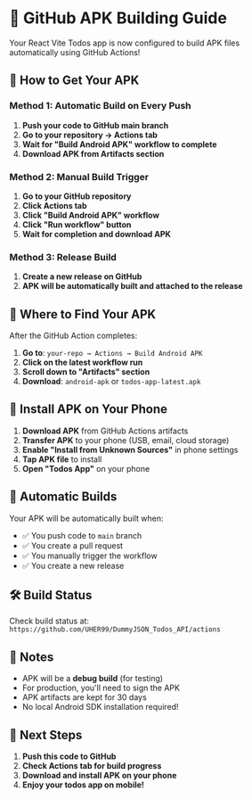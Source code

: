 # 📱 GitHub APK Building Guide

Your React Vite Todos app is now configured to build APK files automatically using GitHub Actions!

## 🚀 How to Get Your APK

### Method 1: Automatic Build on Every Push
1. **Push your code to GitHub main branch**
2. **Go to your repository → Actions tab**
3. **Wait for "Build Android APK" workflow to complete**
4. **Download APK from Artifacts section**

### Method 2: Manual Build Trigger
1. **Go to your GitHub repository**
2. **Click Actions tab**
3. **Click "Build Android APK" workflow**
4. **Click "Run workflow" button**
5. **Wait for completion and download APK**

### Method 3: Release Build
1. **Create a new release on GitHub**
2. **APK will be automatically built and attached to the release**

## 📁 Where to Find Your APK

After the GitHub Action completes:

1. **Go to**: `your-repo → Actions → Build Android APK`
2. **Click on the latest workflow run**
3. **Scroll down to "Artifacts" section**
4. **Download**: `android-apk` or `todos-app-latest.apk`

## 📲 Install APK on Your Phone

1. **Download APK** from GitHub Actions artifacts
2. **Transfer APK** to your phone (USB, email, cloud storage)
3. **Enable "Install from Unknown Sources"** in phone settings
4. **Tap APK file** to install
5. **Open "Todos App"** on your phone

## 🔄 Automatic Builds

Your APK will be automatically built when:
- ✅ You push code to `main` branch
- ✅ You create a pull request
- ✅ You manually trigger the workflow
- ✅ You create a new release

## 🛠️ Build Status

Check build status at: 
`https://github.com/UHER99/DummyJSON_Todos_API/actions`

## 📝 Notes

- APK will be a **debug build** (for testing)
- For production, you'll need to sign the APK
- APK artifacts are kept for 30 days
- No local Android SDK installation required!

## 🎯 Next Steps

1. **Push this code to GitHub**
2. **Check Actions tab for build progress**
3. **Download and install APK on your phone**
4. **Enjoy your todos app on mobile!**